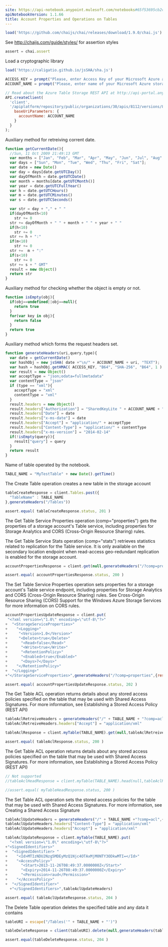 ```yaml
---
site: https://api-notebook.anypoint.mulesoft.com/notebooks#65f53695cb2c06554b57
apiNotebookVersion: 1.1.66
title: Account Properties and Operations on Tables
---
```


```javascript
load('https://github.com/chaijs/chai/releases/download/1.9.0/chai.js')
```

See http://chaijs.com/guide/styles/ for assertion styles

```javascript
assert = chai.assert
```

Load a cryptographic library

```javascript
load('https://caligatio.github.io/jsSHA/sha.js')
```

```javascript
ACCESS_KEY = prompt("Please, enter Access Key of your Microsoft Azure account.")
ACCOUNT_NAME = prompt("Please, enter name of your Microsoft Azure storage.")
```

```javascript
// Read about the Azure Table Storage REST API at http://api-portal.anypoint.mulesoft.com/onpositive/api/azure-table-storage-rest-api
API.createClient(
  'client',
  '/apiplatform/repository/public/organizations/30/apis/8112/versions/8308/definition', {
    baseUriParameters: {
      accountName: ACCOUNT_NAME
    }
  }
);
```

Auxiliary method for retreiving corrent date.

```javascript
function getCurrentDate(){
  //Sun, 11 Oct 2009 21:49:13 GMT
  var months = ["Jan", "Feb", "Mar", "Apr", "May", "Jun", "Jul", "Aug", "Sep", "Oct", "Nov", "Dec"];
  var days = ["Sun", "Mon", "Tue", "Wed", "Thu", "Fri", "Sat"];
  var date = new Date()
  var day = days[date.getUTCDay()]
  var dayOfMonth = date.getUTCDate()
  var month = months[date.getUTCMonth()]
  var year = date.getUTCFullYear()
  var h = date.getUTCHours()
  var m = date.getUTCMinutes()
  var s = date.getUTCSeconds()

  var str = day + "," + " " 
  if(dayOfMonth<10)
    str += 0
  str += dayOfMonth + " " + month + " " + year + " "
  if(h<10)
    str += 0
  str += h + ":"
  if(m<10)
    str += 0
  str +=  m + ":"
  if(s<10)
    str += 0
  str += s + " GMT"
  result = new Object()  
  return str
}
```

Auxiliary method for checking whether the object is empty or not.

```javascript
function isEmpty(obj){
  if(obj==undefined||obj==null){
    return true
  }
  for(var key in obj){
    return false
  }
  return true
}
```

Auxiliary method which forms the request headers set.

```javascript
function generateHeaders(uri,query,type){
  var date = getCurrentDate()
  var hashObj = new jsSHA( date +"\n/" + ACCOUNT_NAME + uri, "TEXT");
  var hash = hashObj.getHMAC( ACCESS_KEY, "B64", "SHA-256", "B64", 1 )
  var result = new Object()
  var acceptType = "json;odata=fullmetadata"
  var contentType = "json"
  if (type == "xml"){
    acceptType = "xml"
    contentType = "xml"
  }
  result.headers = new Object()
  result.headers["Authorization"] = "SharedKeyLite " + ACCOUNT_NAME + ":" + hash
  result.headers["Date"] = date
  result.headers["x-ms-date"] = date
  result.headers["Accept"] = "application/" + acceptType
  result.headers["Content-Type"] = "application/" + contentType
  result.headers["x-ms-version"] = "2014-02-14"
  if(!isEmpty(query)){
    result["query"] = query
  } 
  return result
}
```

Name of table operated by the notebook.

```javascript
TABLE_NAME = "MyTestTable" + new Date().getTime()
```

The Create Table operation creates a new table in the storage account

```javascript
tableCreateResponse = client.Tables.post({
  "TableName" : TABLE_NAME
},generateHeaders("/Tables"))
```

```javascript
assert.equal( tableCreateResponse.status, 201 )
```

The Get Table Service Properties operation (comp="properties") gets the properties of a storage account's Table service, including properties for Storage Analytics and CORS (Cross-Origin Resource Sharing) rules.

The Get Table Service Stats operation (comp="stats") retrieves statistics related to replication for the Table service. It is only available on the secondary location endpoint when read-access geo-redundant replication is enabled for the storage account.

```javascript
accountPropertiesResponse = client.get(null,generateHeaders("/?comp=properties",{restype:"service",comp:"properties"}))
```

```javascript
assert.equal( accountPropertiesResponse.status, 200 )
```

The Set Table Service Properties operation sets properties for a storage account's Table service endpoint, including properties for Storage Analytics and CORS (Cross-Origin Resource Sharing) rules. See Cross-Origin Resource Sharing (CORS) Support for the Windows Azure Storage Services for more information on CORS rules.

```javascript
accountPropertiesUpdateResponse = client.put(
 "<?xml version=\"1.0\" encoding=\"utf-8\"?>"
+  "<StorageServiceProperties>"
+    "<Logging>"
+     "<Version>1.0</Version>"
+     "<Delete>true</Delete>"
+      "<Read>false</Read>"
+      "<Write>true</Write>"
+      "<RetentionPolicy>"
+      "<Enabled>true</Enabled>"
+      "<Days>7</Days>"
+    "</RetentionPolicy>"
+  "</Logging>"
+"</StorageServiceProperties>",generateHeaders("/?comp=properties",{restype:"service",comp:"properties"}))
```

```javascript
assert.equal( accountPropertiesUpdateResponse.status, 202 )
```

The Get Table ACL operation returns details about any stored access policies specified on the table that may be used with Shared Access Signatures. For more information, see Establishing a Stored Access Policy (REST API)

```javascript
tableAclRetreiveHeaders = generateHeaders("/" + TABLE_NAME + "?comp=acl",{comp:"acl"})
tableAclRetreiveHeaders.headers["Accept"] = "application/xml"
```

```javascript
tableAclResponse = client.myTable(TABLE_NAME).get(null,tableAclRetreiveHeaders)
```

```javascript
assert.equal( tableAclResponse.status, 200 )
```

The Get Table ACL operation returns details about any stored access policies specified on the table that may be used with Shared Access Signatures. For more information, see Establishing a Stored Access Policy (REST API)

```javascript
// Not supported
//tableAclHeadResponse = client.myTable(TABLE_NAME).head(null,tableAclRetreiveHeaders)
```

```javascript
//assert.equal( myTableHeadResponse.status, 200 )
```

The Set Table ACL operation sets the stored access policies for the table that may be used with Shared Access Signatures. For more information, see Creating a Shared Access Signature

```javascript
tableAclUpdateHeaders = generateHeaders("/" + TABLE_NAME +"?comp=acl",{comp:"acl"})
tableAclUpdateHeaders.headers["Content-Type"] = "application/xml"
tableAclUpdateHeaders.headers["Accept"] = "application/xml"
```

```javascript
tableAclUpdateResponse = client.myTable(TABLE_NAME).put(
  "<?xml version=\"1.0\" encoding=\"utf-8\"?>"
+"<SignedIdentifiers>"
+  "<SignedIdentifier> "
+    "<Id>MTIzNDU2Nzg5MDEyMzQ1Njc4OTAxMjM0NTY3ODkwMTI=</Id>"
+    "<AccessPolicy>"
+      "<Start>2013-11-26T08:49:37.0000000Z</Start>"
+      "<Expiry>2014-11-26T08:49:37.0000000Z</Expiry>"
+      "<Permission>raud</Permission>"
+    "</AccessPolicy>"
+  "</SignedIdentifier>"
  +"</SignedIdentifiers>",tableAclUpdateHeaders)
```

```javascript
assert.equal( tableAclUpdateResponse.status, 204 )
```

The Delete Table operation deletes the specified table and any data it contains

```javascript
tableURI = escape("/Tables('" + TABLE_NAME + "')")
```

```javascript
tableDeleteResponse = client(tableURI).delete(null,generateHeaders(tableURI))
```

```javascript
assert.equal(tableDeleteResponse.status, 204 )
```